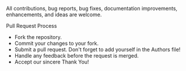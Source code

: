 All contributions, bug reports, bug fixes, documentation improvements, enhancements, and ideas are welcome.

Pull Request Process
  - Fork the repository.
  - Commit your changes to your fork.
  - Submit a pull request. Don't forget to add yourself in the Authors file!
  - Handle any feedback before the request is merged.
  - Accept our sincere Thank You!
  
